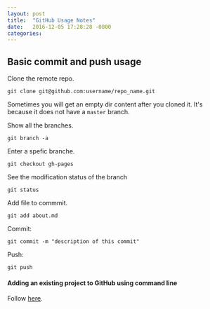 ```yaml
---
layout: post
title:  "GitHub Usage Notes"
date:   2016-12-05 17:28:28 -0800
categories: 
---
```


## Basic commit and push usage

Clone the remote repo.

`git clone git@github.com:username/repo_name.git`

Sometimes you will get an empty dir content after 
you cloned it. It's because it does not have a 
`master` branch.

Show all the branches.

`git branch -a`

Enter a spefic branche.

`git checkout gh-pages`

See the modification status of the branch

`git status`

Add file to commmit.

`git add about.md`

Commit:

`git commit -m "description of this commit"`

Push:

`git push`



#### Adding an existing project to GitHub using command line

Follow [here](https://help.github.com/articles/adding-an-existing-project-to-github-using-the-command-line/).

